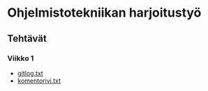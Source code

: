 # Ohjelmistotekniikan harjoitustyö

## Tehtävät

### Viikko 1

- [gitlog.txt](https://github.com/kanuuna1/ohte/blob/master/laskarit/viikko1/gitlog.txt)
- [komentorivi.txt](https://github.com/kanuuna1/ohte/blob/master/laskarit/viikko1/komentorivi.txt)


